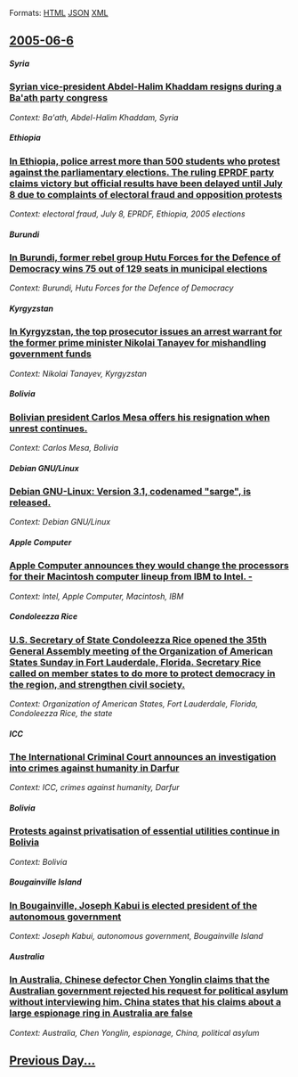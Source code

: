 
Formats: [HTML](2005/06/6/index.html)  [JSON](2005/06/6/index.json)  [XML](2005/06/6/index.xml)  

## [2005-06-6](/news/2005/06/6/index.md)

##### Syria
### [ Syrian vice-president Abdel-Halim Khaddam resigns during a Ba'ath party congress ](/news/2005/06/6/syrian-vice-president-abdel-halim-khaddam-resigns-during-a-ba-ath-party-congress.md)
_Context: Ba'ath, Abdel-Halim Khaddam, Syria_

##### Ethiopia
### [ In Ethiopia, police arrest more than 500 students who protest against the parliamentary elections. The ruling EPRDF party claims victory but official results have been delayed until July 8 due to complaints of electoral fraud and opposition protests ](/news/2005/06/6/in-ethiopia-police-arrest-more-than-500-students-who-protest-against-the-parliamentary-elections-the-ruling-eprdf-party-claims-victory-bu.md)
_Context: electoral fraud, July 8, EPRDF, Ethiopia, 2005 elections_

##### Burundi
### [ In Burundi, former rebel group Hutu Forces for the Defence of Democracy wins 75 out of 129 seats in municipal elections ](/news/2005/06/6/in-burundi-former-rebel-group-hutu-forces-for-the-defence-of-democracy-wins-75-out-of-129-seats-in-municipal-elections.md)
_Context: Burundi, Hutu Forces for the Defence of Democracy_

##### Kyrgyzstan
### [ In Kyrgyzstan, the top prosecutor issues an arrest warrant for the former prime minister Nikolai Tanayev for mishandling government funds ](/news/2005/06/6/in-kyrgyzstan-the-top-prosecutor-issues-an-arrest-warrant-for-the-former-prime-minister-nikolai-tanayev-for-mishandling-government-funds.md)
_Context: Nikolai Tanayev, Kyrgyzstan_

##### Bolivia
### [ Bolivian president Carlos Mesa offers his resignation when unrest continues.](/news/2005/06/6/bolivian-president-carlos-mesa-offers-his-resignation-when-unrest-continues.md)
_Context: Carlos Mesa, Bolivia_

##### Debian GNU/Linux
### [ Debian GNU-Linux: Version 3.1, codenamed "sarge", is released. ](/news/2005/06/6/debian-gnu-linux-version-3-1-codenamed-sarge-is-released.md)
_Context: Debian GNU/Linux_

##### Apple Computer
### [ Apple Computer announces they would change the processors for their Macintosh computer lineup from IBM to Intel. - ](/news/2005/06/6/apple-computer-announces-they-would-change-the-processors-for-their-macintosh-computer-lineup-from-ibm-to-intel.md)
_Context: Intel, Apple Computer, Macintosh, IBM_

##### Condoleezza Rice
### [ U.S. Secretary of State Condoleezza Rice opened the 35th General Assembly meeting of the Organization of American States Sunday in Fort Lauderdale, Florida. Secretary Rice called on member states to do more to protect democracy in the region, and strengthen civil society. ](/news/2005/06/6/u-s-secretary-of-state-condoleezza-rice-opened-the-35th-general-assembly-meeting-of-the-organization-of-american-states-sunday-in-fort-lau.md)
_Context: Organization of American States, Fort Lauderdale, Florida, Condoleezza Rice, the state_

##### ICC
### [ The International Criminal Court announces an investigation into crimes against humanity in Darfur ](/news/2005/06/6/the-international-criminal-court-announces-an-investigation-into-crimes-against-humanity-in-darfur.md)
_Context: ICC, crimes against humanity, Darfur_

##### Bolivia
### [ Protests against privatisation of essential utilities continue in Bolivia ](/news/2005/06/6/protests-against-privatisation-of-essential-utilities-continue-in-bolivia.md)
_Context: Bolivia_

##### Bougainville Island
### [ In Bougainville, Joseph Kabui is elected president of the autonomous government ](/news/2005/06/6/in-bougainville-joseph-kabui-is-elected-president-of-the-autonomous-government.md)
_Context: Joseph Kabui, autonomous government, Bougainville Island_

##### Australia
### [ In Australia, Chinese defector Chen Yonglin claims that the Australian government rejected his request for political asylum without interviewing him. China states that his claims about a large espionage ring in Australia are false ](/news/2005/06/6/in-australia-chinese-defector-chen-yonglin-claims-that-the-australian-government-rejected-his-request-for-political-asylum-without-intervi.md)
_Context: Australia, Chen Yonglin, espionage, China, political asylum_

## [Previous Day...](/news/2005/06/5/index.md)

